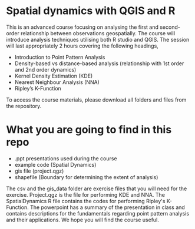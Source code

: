 # Spatial dynamics with QGIS and R
This is an advanced course focusing on analysing the first and second-order relationship between observations geospatially. The course will introduce analysis techniques utilising both R studio and QGIS. The session will last appropriately 2 hours covering the following headings,

- Introduction to Point Pattern Analysis
- Density-based vs distance-based analysis (relationship with 1st order and 2nd order dynamics)
- Kernel Density Estimation (KDE)
- Nearest Neighbour Analysis (NNA)
- Ripley’s K-Function

To access the course materials, please download all folders and files from the repository. 

# What you are going to find in this repo
-  .ppt presentations used during the course
-  example code (Spatial Dynamics)
-  gis file (project.qgz)
-  shapefile (Boundary for determining the extent of analysis) 

The csv and the gis_data folder are exercise files that you will need for the exercise. Project.qgz is the file for performing KDE and NNA. The SpatialDynamics R file contains the codes for performing Ripley's K-Function. The powerpoint has a summary of the presentation in class and contains descriptions for the fundamentals regarding point pattern analysis and their applications. We hope you will find the course useful.
